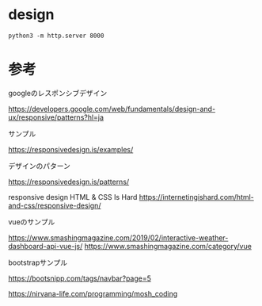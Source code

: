 # design




```
python3 -m http.server 8000
```



# 参考


googleのレスポンシブデザイン

https://developers.google.com/web/fundamentals/design-and-ux/responsive/patterns?hl=ja


サンプル

https://responsivedesign.is/examples/


デザインのパターン

https://responsivedesign.is/patterns/

responsive design HTML & CSS Is Hard
https://internetingishard.com/html-and-css/responsive-design/

vueのサンプル

https://www.smashingmagazine.com/2019/02/interactive-weather-dashboard-api-vue-js/
https://www.smashingmagazine.com/category/vue

bootstrapサンプル

https://bootsnipp.com/tags/navbar?page=5


https://nirvana-life.com/programming/mosh_coding
